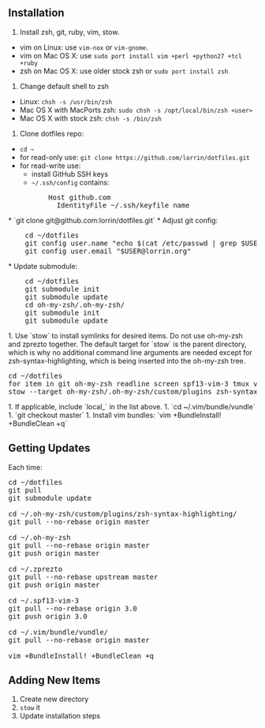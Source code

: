 Installation
------------
1. Install zsh, git, ruby, vim, stow.
  * vim on Linux: use `vim-nox` or `vim-gnome`.
  * vim on Mac OS X: use `sudo port install vim +perl +python27 +tcl +ruby`
  * zsh on Mac OS X: use older stock zsh or `sudo port install zsh`
1. Change default shell to zsh
  * Linux: `chsh -s /usr/bin/zsh`
  * Mac OS X with MacPorts zsh: `sudo chsh -s /opt/local/bin/zsh <user>`
  * Mac OS X with stock zsh: `chsh -s /bin/zsh`
1. Clone dotfiles repo:
  * `cd ~`
  * for read-only use: `git clone https://github.com/lorrin/dotfiles.git`
  * for read-write use:
      * install GitHub SSH keys
      * `~/.ssh/config` contains:
        <pre>
            Host github.com
              IdentityFile ~/.ssh/keyfile_name
</pre>
      * `git clone git@github.com:lorrin/dotfiles.git`
      * Adjust git config:
       <pre>
    cd ~/dotfiles
    git config user.name "echo $(cat /etc/passwd | grep $USER | cut -d: -f 5 | cut -d, -f1)"
    git config user.email "$USER@lorrin.org"
</pre>
  * Update submodule:
    <pre>
    cd ~/dotfiles
    git submodule init
    git submodule update
    cd oh-my-zsh/.oh-my-zsh/
    git submodule init
    git submodule update
</pre>
1. Use `stow` to install symlinks for desired items. Do not use oh-my-zsh and zprezto together.
The default target for `stow` is the parent directory, which is why no additional command line
arguments are needed except for zsh-syntax-highlighting, which is being inserted into the
oh-my-zsh tree.
<pre>
cd ~/dotfiles
for item in git oh-my-zsh readline screen spf13-vim-3 tmux vim; do stow $item; done;
stow --target oh-my-zsh/.oh-my-zsh/custom/plugins zsh-syntax-highlighting
</pre>
1. If applicable, include `local_<hostname>` in the list above.
1. `cd ~/.vim/bundle/vundle`
1. `git checkout master`
1. Install vim bundles: `vim +BundleInstall! +BundleClean +q`

Getting Updates
-------
Each time:
<pre>
cd ~/dotfiles
git pull
git submodule update

cd ~/.oh-my-zsh/custom/plugins/zsh-syntax-highlighting/
git pull --no-rebase origin master

cd ~/.oh-my-zsh
git pull --no-rebase origin master
git push origin master

cd ~/.zprezto
git pull --no-rebase upstream master
git push origin master

cd ~/.spf13-vim-3
git pull --no-rebase origin 3.0
git push origin 3.0

cd ~/.vim/bundle/vundle/
git pull --no-rebase origin master

vim +BundleInstall! +BundleClean +q
</pre>

Adding New Items
-------
1. Create new directory
2. `stow` it
3. Update installation steps
